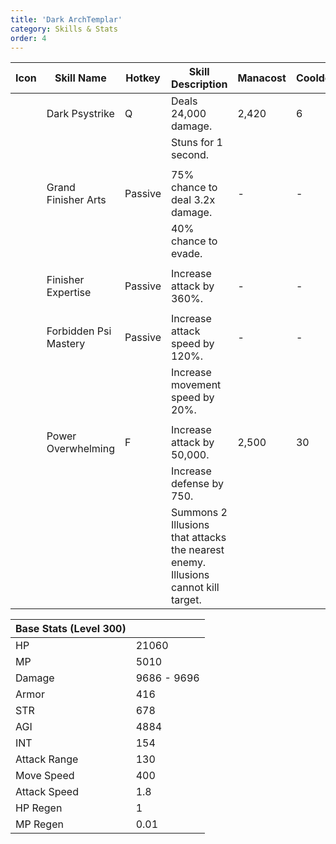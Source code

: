 ```yaml
---
title: 'Dark ArchTemplar'
category: Skills & Stats
order: 4
---
```

| Icon | Skill Name            | Hotkey  | Skill Description                                                                 | Manacost | Cooldown | Buff Duration | Shard Cost | Max Level |
|------|-----------------------|---------|-----------------------------------------------------------------------------------|----------|----------|---------------|------------|-----------|
|      | Dark Psystrike        | Q       | Deals 24,000 damage.                                                              | 2,420    | 6        | -             | -          | 30        |
|      |                       |         | Stuns for 1 second.                                                               |          |          |               |            |           |
|      |                       |         |                                                                                   |          |          |               |            |           |
|      | Grand Finisher Arts   | Passive | 75% chance to deal 3.2x damage.                                                   | -        | -        | -             | -          | 30        |
|      |                       |         | 40% chance to evade.                                                              |          |          |               |            |           |
|      |                       |         |                                                                                   |          |          |               |            |           |
|      | Finisher Expertise    | Passive | Increase attack by 360%.                                                          | -        | -        | -             | -          | 30        |
|      |                       |         |                                                                                   |          |          |               |            |           |
|      | Forbidden Psi Mastery | Passive | Increase attack speed by 120%.                                                    | -        | -        | -             | -          | 30        |
|      |                       |         | Increase movement speed by 20%.                                                   |          |          |               |            |           |
|      |                       |         |                                                                                   |          |          |               |            |           |
|      | Power Overwhelming    | F       | Increase attack by 50,000.                                                        | 2,500    | 30       | 15            | 2          | 25        |
|      |                       |         | Increase defense by 750.                                                          |          |          |               |            |           |
|      |                       |         | Summons 2 Illusions that attacks the nearest enemy. Illusions cannot kill target. |          |          |               |            |           |


| Base Stats (Level 300) |                   |
|------------------------|-------------------|
| HP                     | 21060             |
| MP                     | 5010              |
| Damage                 |       9686 - 9696 |
| Armor                  | 416               |
| STR                    | 678               |
| AGI                    | 4884              |
| INT                    | 154               |
| Attack Range           | 130               |
| Move Speed             | 400               |
| Attack Speed           | 1.8               |
| HP Regen               | 1                 |
| MP Regen               | 0.01              |